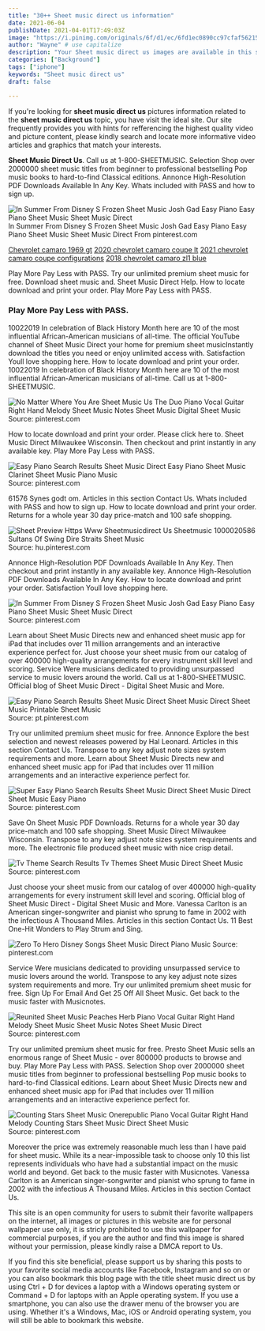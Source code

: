 ```yaml
---
title: "30++ Sheet music direct us information"
date: 2021-06-04
publishDate: 2021-04-01T17:49:03Z
image: "https://i.pinimg.com/originals/6f/d1/ec/6fd1ec0890cc97cfaf56215ffb39f1b7.png"
author: "Wayne" # use capitalize
description: "Your Sheet music direct us images are available in this site. Sheet music direct us are a topic that is being searched for and liked by netizens now. You can Find and Download the Sheet music direct us files here. Download all royalty-free vectors."
categories: ["Background"]
tags: ["iphone"]
keywords: "Sheet music direct us"
draft: false

---
```


If you're looking for **sheet music direct us** pictures information related to the **sheet music direct us** topic, you have visit the ideal  site.  Our site frequently  provides you with  hints  for refferencing  the highest  quality video and picture  content, please kindly search and locate more informative video articles and graphics  that match your interests.

**Sheet Music Direct Us**. Call us at 1-800-SHEETMUSIC. Selection Shop over 2000000 sheet music titles from beginner to professional bestselling Pop music books to hard-to-find Classical editions. Annonce High-Resolution PDF Downloads Available In Any Key. Whats included with PASS and how to sign up.

![In Summer From Disney S Frozen Sheet Music Josh Gad Easy Piano Easy Piano Sheet Music Sheet Music Direct](https://i.pinimg.com/originals/2b/5d/31/2b5d31d8421b0b390684e70849641351.png "In Summer From Disney S Frozen Sheet Music Josh Gad Easy Piano Easy Piano Sheet Music Sheet Music Direct")
In Summer From Disney S Frozen Sheet Music Josh Gad Easy Piano Easy Piano Sheet Music Sheet Music Direct From pinterest.com

[Chevrolet camaro 1969 gt](/chevrolet-camaro-1969-gt/)
[2020 chevrolet camaro coupe lt](/2020-chevrolet-camaro-coupe-lt/)
[2021 chevrolet camaro coupe configurations](/2021-chevrolet-camaro-coupe-configurations/)
[2018 chevrolet camaro zl1 blue](/2018-chevrolet-camaro-zl1-blue/)

Play More Pay Less with PASS. Try our unlimited premium sheet music for free. Download sheet music and. Sheet Music Direct Help. How to locate download and print your order. Play More Pay Less with PASS.

### Play More Pay Less with PASS.

10022019 In celebration of Black History Month here are 10 of the most influential African-American musicians of all-time. The official YouTube channel of Sheet Music Direct your home for premium sheet musicInstantly download the titles you need or enjoy unlimited access with. Satisfaction Youll love shopping here. How to locate download and print your order. 10022019 In celebration of Black History Month here are 10 of the most influential African-American musicians of all-time. Call us at 1-800-SHEETMUSIC.


![No Matter Where You Are Sheet Music Us The Duo Piano Vocal Guitar Right Hand Melody Sheet Music Notes Sheet Music Digital Sheet Music](https://i.pinimg.com/originals/4d/9b/66/4d9b66d877eb3b8065f62aee0bbf8ce3.png "No Matter Where You Are Sheet Music Us The Duo Piano Vocal Guitar Right Hand Melody Sheet Music Notes Sheet Music Digital Sheet Music")
Source: pinterest.com

How to locate download and print your order. Please click here to. Sheet Music Direct Milwaukee Wisconsin. Then checkout and print instantly in any available key. Play More Pay Less with PASS.

![Easy Piano Search Results Sheet Music Direct Easy Piano Sheet Music Clarinet Sheet Music Piano Music](https://i.pinimg.com/originals/ca/1b/d1/ca1bd1cde24e3b922a554e245ab4cfbb.png "Easy Piano Search Results Sheet Music Direct Easy Piano Sheet Music Clarinet Sheet Music Piano Music")
Source: pinterest.com

61576 Synes godt om. Articles in this section Contact Us. Whats included with PASS and how to sign up. How to locate download and print your order. Returns for a whole year 30 day price-match and 100 safe shopping.

![Sheet Preview Https Www Sheetmusicdirect Us Sheetmusic 1000020586 Sultans Of Swing Dire Straits Sheet Music](https://i.pinimg.com/originals/b3/c9/1d/b3c91d723e89293ad99320ca3c27358d.png "Sheet Preview Https Www Sheetmusicdirect Us Sheetmusic 1000020586 Sultans Of Swing Dire Straits Sheet Music")
Source: hu.pinterest.com

Annonce High-Resolution PDF Downloads Available In Any Key. Then checkout and print instantly in any available key. Annonce High-Resolution PDF Downloads Available In Any Key. How to locate download and print your order. Satisfaction Youll love shopping here.

![In Summer From Disney S Frozen Sheet Music Josh Gad Easy Piano Easy Piano Sheet Music Sheet Music Direct](https://i.pinimg.com/originals/2b/5d/31/2b5d31d8421b0b390684e70849641351.png "In Summer From Disney S Frozen Sheet Music Josh Gad Easy Piano Easy Piano Sheet Music Sheet Music Direct")
Source: pinterest.com

Learn about Sheet Music Directs new and enhanced sheet music app for iPad that includes over 11 million arrangements and an interactive experience perfect for. Just choose your sheet music from our catalog of over 400000 high-quality arrangements for every instrument skill level and scoring. Service Were musicians dedicated to providing unsurpassed service to music lovers around the world. Call us at 1-800-SHEETMUSIC. Official blog of Sheet Music Direct - Digital Sheet Music and More.

![Easy Piano Search Results Sheet Music Direct Sheet Music Direct Sheet Music Printable Sheet Music](https://i.pinimg.com/originals/db/3b/53/db3b5384b0fc05a3941f47544ed6e88a.png "Easy Piano Search Results Sheet Music Direct Sheet Music Direct Sheet Music Printable Sheet Music")
Source: pt.pinterest.com

Try our unlimited premium sheet music for free. Annonce Explore the best selection and newest releases powered by Hal Leonard. Articles in this section Contact Us. Transpose to any key adjust note sizes system requirements and more. Learn about Sheet Music Directs new and enhanced sheet music app for iPad that includes over 11 million arrangements and an interactive experience perfect for.

![Super Easy Piano Search Results Sheet Music Direct Sheet Music Direct Sheet Music Easy Piano](https://i.pinimg.com/originals/56/ea/71/56ea710849e4c6994b66ce2f0ad8b941.png "Super Easy Piano Search Results Sheet Music Direct Sheet Music Direct Sheet Music Easy Piano")
Source: pinterest.com

Save On Sheet Music PDF Downloads. Returns for a whole year 30 day price-match and 100 safe shopping. Sheet Music Direct Milwaukee Wisconsin. Transpose to any key adjust note sizes system requirements and more. The electronic file produced sheet music with nice crisp detail.

![Tv Theme Search Results Tv Themes Sheet Music Direct Sheet Music](https://i.pinimg.com/originals/88/45/d7/8845d70e55733de1406c765bc974863a.png "Tv Theme Search Results Tv Themes Sheet Music Direct Sheet Music")
Source: pinterest.com

Just choose your sheet music from our catalog of over 400000 high-quality arrangements for every instrument skill level and scoring. Official blog of Sheet Music Direct - Digital Sheet Music and More. Vanessa Carlton is an American singer-songwriter and pianist who sprung to fame in 2002 with the infectious A Thousand Miles. Articles in this section Contact Us. 11 Best One-Hit Wonders to Play Strum and Sing.

![Zero To Hero Disney Songs Sheet Music Direct Piano Music](https://i.pinimg.com/originals/f8/ce/dd/f8cedd47ec2000c456ffb4a1589e7e57.png "Zero To Hero Disney Songs Sheet Music Direct Piano Music")
Source: pinterest.com

Service Were musicians dedicated to providing unsurpassed service to music lovers around the world. Transpose to any key adjust note sizes system requirements and more. Try our unlimited premium sheet music for free. Sign Up For Email And Get 25 Off All Sheet Music. Get back to the music faster with Musicnotes.

![Reunited Sheet Music Peaches Herb Piano Vocal Guitar Right Hand Melody Sheet Music Sheet Music Notes Sheet Music Direct](https://i.pinimg.com/originals/b5/27/5c/b5275cdee5baf2bb9e29b8a073025dec.png "Reunited Sheet Music Peaches Herb Piano Vocal Guitar Right Hand Melody Sheet Music Sheet Music Notes Sheet Music Direct")
Source: pinterest.com

Try our unlimited premium sheet music for free. Presto Sheet Music sells an enormous range of Sheet Music - over 800000 products to browse and buy. Play More Pay Less with PASS. Selection Shop over 2000000 sheet music titles from beginner to professional bestselling Pop music books to hard-to-find Classical editions. Learn about Sheet Music Directs new and enhanced sheet music app for iPad that includes over 11 million arrangements and an interactive experience perfect for.

![Counting Stars Sheet Music Onerepublic Piano Vocal Guitar Right Hand Melody Counting Stars Sheet Music Direct Sheet Music](https://i.pinimg.com/originals/6f/d1/ec/6fd1ec0890cc97cfaf56215ffb39f1b7.png "Counting Stars Sheet Music Onerepublic Piano Vocal Guitar Right Hand Melody Counting Stars Sheet Music Direct Sheet Music")
Source: pinterest.com

Moreover the price was extremely reasonable much less than I have paid for sheet music. While its a near-impossible task to choose only 10 this list represents individuals who have had a substantial impact on the music world and beyond. Get back to the music faster with Musicnotes. Vanessa Carlton is an American singer-songwriter and pianist who sprung to fame in 2002 with the infectious A Thousand Miles. Articles in this section Contact Us.

This site is an open community for users to submit their favorite wallpapers on the internet, all images or pictures in this website are for personal wallpaper use only, it is stricly prohibited to use this wallpaper for commercial purposes, if you are the author and find this image is shared without your permission, please kindly raise a DMCA report to Us.

If you find this site beneficial, please support us by sharing this posts to your favorite social media accounts like Facebook, Instagram and so on or you can also bookmark this blog page with the title sheet music direct us by using Ctrl + D for devices a laptop with a Windows operating system or Command + D for laptops with an Apple operating system. If you use a smartphone, you can also use the drawer menu of the browser you are using. Whether it's a Windows, Mac, iOS or Android operating system, you will still be able to bookmark this website.
